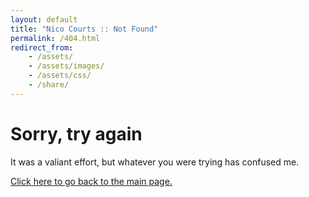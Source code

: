 ```yaml
---
layout: default
title: "Nico Courts :: Not Found"
permalink: /404.html
redirect_from:
    - /assets/
    - /assets/images/
    - /assets/css/
    - /share/
---
```


# Sorry, try again
It was a valiant effort, but whatever you were trying has confused me. 

[Click here to go back to the main page.](/)